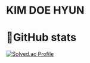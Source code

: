 # KIM DOE HYUN

# 💪GitHub stats
[![Solved.ac Profile](http://mazassumnida.wtf/api/v2/generate_badge?boj=kdso15)](https://solved.ac/kdso15/)


